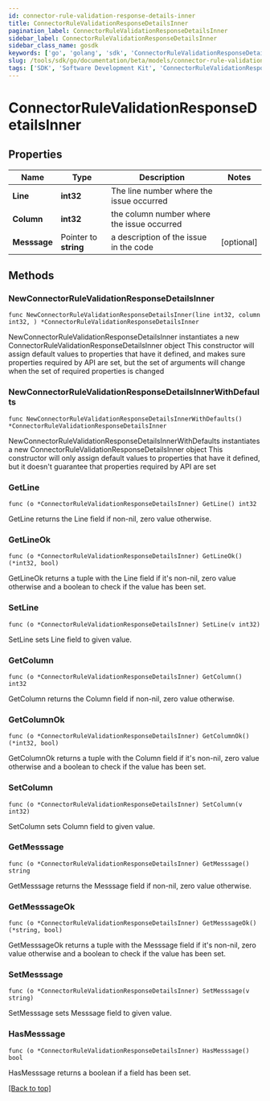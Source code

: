 ```yaml
---
id: connector-rule-validation-response-details-inner
title: ConnectorRuleValidationResponseDetailsInner
pagination_label: ConnectorRuleValidationResponseDetailsInner
sidebar_label: ConnectorRuleValidationResponseDetailsInner
sidebar_class_name: gosdk
keywords: ['go', 'golang', 'sdk', 'ConnectorRuleValidationResponseDetailsInner'] 
slug: /tools/sdk/go/documentation/beta/models/connector-rule-validation-response-details-inner
tags: ['SDK', 'Software Development Kit', 'ConnectorRuleValidationResponseDetailsInner']
---
```


# ConnectorRuleValidationResponseDetailsInner

## Properties

Name | Type | Description | Notes
------------ | ------------- | ------------- | -------------
**Line** | **int32** | The line number where the issue occurred | 
**Column** | **int32** | the column number where the issue occurred | 
**Messsage** | Pointer to **string** | a description of the issue in the code | [optional] 

## Methods

### NewConnectorRuleValidationResponseDetailsInner

`func NewConnectorRuleValidationResponseDetailsInner(line int32, column int32, ) *ConnectorRuleValidationResponseDetailsInner`

NewConnectorRuleValidationResponseDetailsInner instantiates a new ConnectorRuleValidationResponseDetailsInner object
This constructor will assign default values to properties that have it defined,
and makes sure properties required by API are set, but the set of arguments
will change when the set of required properties is changed

### NewConnectorRuleValidationResponseDetailsInnerWithDefaults

`func NewConnectorRuleValidationResponseDetailsInnerWithDefaults() *ConnectorRuleValidationResponseDetailsInner`

NewConnectorRuleValidationResponseDetailsInnerWithDefaults instantiates a new ConnectorRuleValidationResponseDetailsInner object
This constructor will only assign default values to properties that have it defined,
but it doesn't guarantee that properties required by API are set

### GetLine

`func (o *ConnectorRuleValidationResponseDetailsInner) GetLine() int32`

GetLine returns the Line field if non-nil, zero value otherwise.

### GetLineOk

`func (o *ConnectorRuleValidationResponseDetailsInner) GetLineOk() (*int32, bool)`

GetLineOk returns a tuple with the Line field if it's non-nil, zero value otherwise
and a boolean to check if the value has been set.

### SetLine

`func (o *ConnectorRuleValidationResponseDetailsInner) SetLine(v int32)`

SetLine sets Line field to given value.


### GetColumn

`func (o *ConnectorRuleValidationResponseDetailsInner) GetColumn() int32`

GetColumn returns the Column field if non-nil, zero value otherwise.

### GetColumnOk

`func (o *ConnectorRuleValidationResponseDetailsInner) GetColumnOk() (*int32, bool)`

GetColumnOk returns a tuple with the Column field if it's non-nil, zero value otherwise
and a boolean to check if the value has been set.

### SetColumn

`func (o *ConnectorRuleValidationResponseDetailsInner) SetColumn(v int32)`

SetColumn sets Column field to given value.


### GetMesssage

`func (o *ConnectorRuleValidationResponseDetailsInner) GetMesssage() string`

GetMesssage returns the Messsage field if non-nil, zero value otherwise.

### GetMesssageOk

`func (o *ConnectorRuleValidationResponseDetailsInner) GetMesssageOk() (*string, bool)`

GetMesssageOk returns a tuple with the Messsage field if it's non-nil, zero value otherwise
and a boolean to check if the value has been set.

### SetMesssage

`func (o *ConnectorRuleValidationResponseDetailsInner) SetMesssage(v string)`

SetMesssage sets Messsage field to given value.

### HasMesssage

`func (o *ConnectorRuleValidationResponseDetailsInner) HasMesssage() bool`

HasMesssage returns a boolean if a field has been set.


[[Back to top]](#) 


